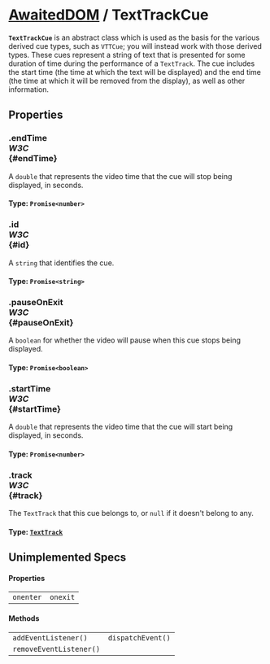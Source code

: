 # [AwaitedDOM](/docs/basic-interfaces/awaited-dom) <span>/</span> TextTrackCue

<div class='overview'><span class="seoSummary"><code><strong>TextTrackCue</strong></code> is an abstract class which is used as the basis for the various derived cue types, such as <code>VTTCue</code>; you will instead work with those derived types.</span> These cues represent a string of text that is presented for some duration of time during the performance of a <code>TextTrack</code>. The cue includes the start time (the time at which the text will be displayed) and the end time (the time at which it will be removed from the display), as well as other information.</div>

## Properties

### .endTime <div class="specs"><i>W3C</i></div> {#endTime}

A <code>double</code> that represents the video time that the cue will stop being displayed, in seconds.

#### **Type**: `Promise<number>`

### .id <div class="specs"><i>W3C</i></div> {#id}

A `string` that identifies the cue.

#### **Type**: `Promise<string>`

### .pauseOnExit <div class="specs"><i>W3C</i></div> {#pauseOnExit}

A <code>boolean</code> for whether the video will pause when this cue stops being displayed.

#### **Type**: `Promise<boolean>`

### .startTime <div class="specs"><i>W3C</i></div> {#startTime}

A <code>double</code> that represents the video time that the cue will start being displayed, in seconds.

#### **Type**: `Promise<number>`

### .track <div class="specs"><i>W3C</i></div> {#track}

The <code>TextTrack</code> that this cue belongs to, or <code>null</code> if it doesn't belong to any.

#### **Type**: [`TextTrack`](./text-track)

## Unimplemented Specs

#### Properties

 |   |   | 
 | --- | --- | 
 | `onenter` | `onexit` | 

#### Methods

 |   |   | 
 | --- | --- | 
 | `addEventListener()` | `dispatchEvent()`
`removeEventListener()` |  | 
